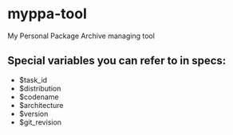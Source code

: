 # myppa-tool
My Personal Package Archive managing tool

## Special variables you can refer to in specs:
* $task\_id
* $distribution
* $codename
* $architecture
* $version
* $git\_revision
